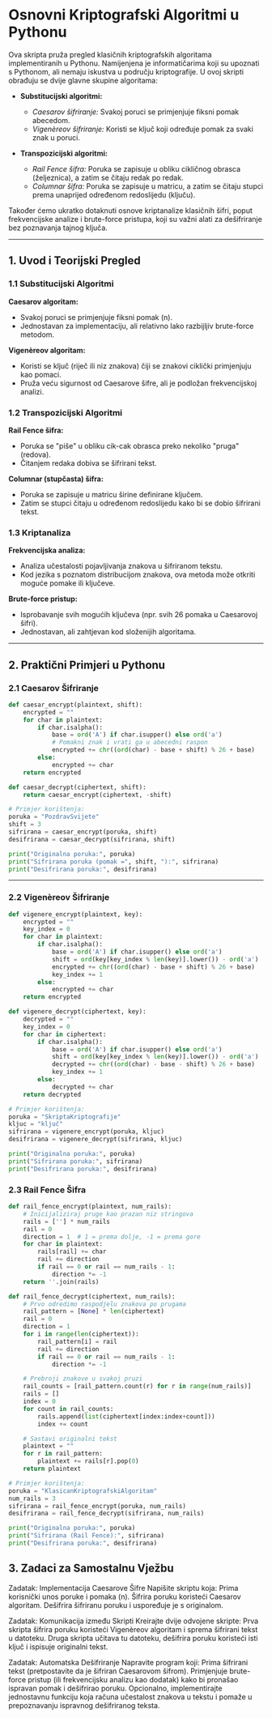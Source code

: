 # Osnovni Kriptografski Algoritmi u Pythonu


Ova skripta pruža pregled klasičnih kriptografskih algoritama implementiranih u Pythonu. Namijenjena je informatičarima koji su upoznati s Pythonom, ali nemaju iskustva u području kriptografije. U ovoj skripti obrađuju se dvije glavne skupine algoritama:

- **Substitucijski algoritmi:**  
  - *Caesarov šifriranje:* Svakoj poruci se primjenjuje fiksni pomak abecedom.  
  - *Vigenèreov šifriranje:* Koristi se ključ koji određuje pomak za svaki znak u poruci.

- **Transpozicijski algoritmi:**  
  - *Rail Fence šifra:* Poruka se zapisuje u obliku cikličnog obrasca (željeznica), a zatim se čitaju redak po redak.  
  - *Columnar šifra:* Poruka se zapisuje u matricu, a zatim se čitaju stupci prema unaprijed određenom redoslijedu (ključu).

Također ćemo ukratko dotaknuti osnove kriptanalize klasičnih šifri, poput frekvencijske analize i brute-force pristupa, koji su važni alati za dešifriranje bez poznavanja tajnog ključa.

---

## 1. Uvod i Teorijski Pregled

### 1.1 Substitucijski Algoritmi

**Caesarov algoritam:**  
- Svakoj poruci se primjenjuje fiksni pomak (n).  
- Jednostavan za implementaciju, ali relativno lako razbijljiv brute-force metodom.

**Vigenèreov algoritam:**  
- Koristi se ključ (riječ ili niz znakova) čiji se znakovi ciklički primjenjuju kao pomaci.  
- Pruža veću sigurnost od Caesarove šifre, ali je podložan frekvencijskoj analizi.

### 1.2 Transpozicijski Algoritmi

**Rail Fence šifra:**  
- Poruka se "piše" u obliku cik-cak obrasca preko nekoliko "pruga" (redova).  
- Čitanjem redaka dobiva se šifrirani tekst.

**Columnar (stupčasta) šifra:**  
- Poruka se zapisuje u matricu širine definirane ključem.  
- Zatim se stupci čitaju u određenom redoslijedu kako bi se dobio šifrirani tekst.

### 1.3 Kriptanaliza

**Frekvencijska analiza:**  
- Analiza učestalosti pojavljivanja znakova u šifriranom tekstu.  
- Kod jezika s poznatom distribucijom znakova, ova metoda može otkriti moguće pomake ili ključeve.

**Brute-force pristup:**  
- Isprobavanje svih mogućih ključeva (npr. svih 26 pomaka u Caesarovoj šifri).  
- Jednostavan, ali zahtjevan kod složenijih algoritama.

---

## 2. Praktični Primjeri u Pythonu

### 2.1 Caesarov Šifriranje

```python
def caesar_encrypt(plaintext, shift):
    encrypted = ""
    for char in plaintext:
        if char.isalpha():
            base = ord('A') if char.isupper() else ord('a')
            # Pomakni znak i vrati ga u abecedni raspon
            encrypted += chr((ord(char) - base + shift) % 26 + base)
        else:
            encrypted += char
    return encrypted

def caesar_decrypt(ciphertext, shift):
    return caesar_encrypt(ciphertext, -shift)

# Primjer korištenja:
poruka = "PozdravSvijete"
shift = 3
sifrirana = caesar_encrypt(poruka, shift)
desifrirana = caesar_decrypt(sifrirana, shift)

print("Originalna poruka:", poruka)
print("Sifrirana poruka (pomak =", shift, "):", sifrirana)
print("Desifrirana poruka:", desifrirana)
```
---

### 2.2 Vigenèreov Šifriranje

```python
def vigenere_encrypt(plaintext, key):
    encrypted = ""
    key_index = 0
    for char in plaintext:
        if char.isalpha():
            base = ord('A') if char.isupper() else ord('a')
            shift = ord(key[key_index % len(key)].lower()) - ord('a')
            encrypted += chr((ord(char) - base + shift) % 26 + base)
            key_index += 1
        else:
            encrypted += char
    return encrypted

def vigenere_decrypt(ciphertext, key):
    decrypted = ""
    key_index = 0
    for char in ciphertext:
        if char.isalpha():
            base = ord('A') if char.isupper() else ord('a')
            shift = ord(key[key_index % len(key)].lower()) - ord('a')
            decrypted += chr((ord(char) - base - shift) % 26 + base)
            key_index += 1
        else:
            decrypted += char
    return decrypted

# Primjer korištenja:
poruka = "SkriptaKriptografije"
kljuc = "ključ"
sifrirana = vigenere_encrypt(poruka, kljuc)
desifrirana = vigenere_decrypt(sifrirana, kljuc)

print("Originalna poruka:", poruka)
print("Sifrirana poruka:", sifrirana)
print("Desifrirana poruka:", desifrirana)
```

### 2.3 Rail Fence Šifra

```python
def rail_fence_encrypt(plaintext, num_rails):
    # Inicijaliziraj pruge kao prazan niz stringova
    rails = [''] * num_rails
    rail = 0
    direction = 1  # 1 = prema dolje, -1 = prema gore
    for char in plaintext:
        rails[rail] += char
        rail += direction
        if rail == 0 or rail == num_rails - 1:
            direction *= -1
    return ''.join(rails)

def rail_fence_decrypt(ciphertext, num_rails):
    # Prvo odredimo raspodjelu znakova po prugama
    rail_pattern = [None] * len(ciphertext)
    rail = 0
    direction = 1
    for i in range(len(ciphertext)):
        rail_pattern[i] = rail
        rail += direction
        if rail == 0 or rail == num_rails - 1:
            direction *= -1

    # Prebroji znakove u svakoj pruzi
    rail_counts = [rail_pattern.count(r) for r in range(num_rails)]
    rails = []
    index = 0
    for count in rail_counts:
        rails.append(list(ciphertext[index:index+count]))
        index += count

    # Sastavi originalni tekst
    plaintext = ""
    for r in rail_pattern:
        plaintext += rails[r].pop(0)
    return plaintext

# Primjer korištenja:
poruka = "KlasicanKriptografskiAlgoritam"
num_rails = 3
sifrirana = rail_fence_encrypt(poruka, num_rails)
desifrirana = rail_fence_decrypt(sifrirana, num_rails)

print("Originalna poruka:", poruka)
print("Sifrirana (Rail Fence):", sifrirana)
print("Desifrirana poruka:", desifrirana)
```

## 3. Zadaci za Samostalnu Vježbu

Zadatak: Implementacija Caesarove Šifre
Napišite skriptu koja:
    Prima korisnički unos poruke i pomaka (n).
    Šifrira poruku koristeći Caesarov algoritam.
    Dešifrira šifriranu poruku i uspoređuje je s originalom.

Zadatak: Komunikacija između Skripti
Kreirajte dvije odvojene skripte:
    Prva skripta šifrira poruku koristeći Vigenèreov algoritam i sprema šifrirani tekst u datoteku.
    Druga skripta učitava tu datoteku, dešifrira poruku koristeći isti ključ i ispisuje originalni tekst.

Zadatak: Automatska Dešifriranje
Napravite program koji:
    Prima šifrirani tekst (pretpostavite da je šifriran Caesarovom šifrom).
    Primjenjuje brute-force pristup (ili frekvencijsku analizu kao dodatak) kako bi pronašao ispravan pomak i dešifrirao poruku.
    Opcionalno, implementirajte jednostavnu funkciju koja računa učestalost znakova u tekstu i pomaže u prepoznavanju ispravnog dešifriranog teksta.
